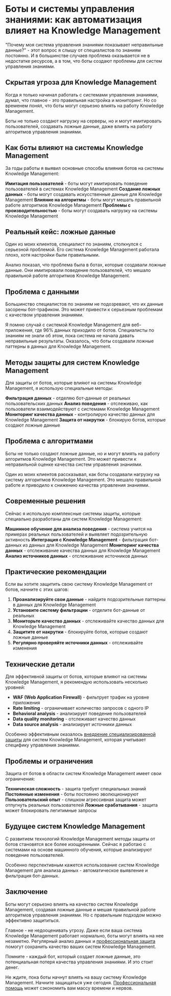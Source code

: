 ﻿# Боты и системы управления знаниями: как автоматизация влияет на Knowledge Management

"Почему моя система управления знаниями показывает неправильные данные?" - этот вопрос я слышу от специалистов по знаниям постоянно. И в большинстве случаев проблема оказывается не в недостатке ресурсов, а в том, что боты создают проблемы для систем управления знаниями.

## Скрытая угроза для Knowledge Management

Когда я только начинал работать с системами управления знаниями, думал, что главное - это правильная настройка и мониторинг. Но со временем понял, что боты могут серьезно влиять на работу Knowledge Management.

Боты не только создают нагрузку на серверы, но и могут имитировать пользователей, создавать ложные данные, даже влиять на работу алгоритмов управления знаниями.

## Как боты влияют на системы Knowledge Management

За годы работы я выявил основные способы влияния ботов на системы Knowledge Management:

**Имитация пользователей** - боты могут имитировать поведение пользователей в системах Knowledge Management
**Создание ложных данных** - боты могут создавать искусственные данные для Knowledge Management
**Влияние на алгоритмы** - боты могут мешать правильной работе алгоритмов Knowledge Management
**Проблемы с производительностью** - боты могут создавать нагрузку на системы Knowledge Management

## Реальный кейс: ложные данные

Один из моих клиентов, специалист по знаниям, столкнулся с серьезной проблемой. Его система Knowledge Management работала плохо, хотя настройки были правильными.

Анализ показал, что проблема была в ботах, которые создавали ложные данные. Они имитировали поведение пользователей, что мешало правильной работе алгоритмов Knowledge Management.

## Проблема с данными

Большинство специалистов по знаниям не подозревают, что их данные засорены бот-трафиком. Это может привести к серьезным проблемам с качеством управления знаниями.

Я помню случай с системой Knowledge Management для веб-приложения, где 96% данных приходило от ботов. Специалисты по знаниям не знали об этом, пока система не начала давать неправильные результаты. Оказалось, что боты создавали ложные паттерны в данных для Knowledge Management.

## Методы защиты для систем Knowledge Management

Для защиты от ботов, которые влияют на системы Knowledge Management, я использую специальные методы:

**Фильтрация данных** - отделяю бот-данные от реальных пользовательских данных
**Анализ поведения** - отслеживаю, как пользователи взаимодействуют с системами Knowledge Management
**Мониторинг качества данных** - контролирую качество данных для Knowledge Management
**Защита от накрутки** - блокирую ботов, которые создают ложные данные

## Проблема с алгоритмами

Боты не только создают ложные данные, но и могут влиять на работу алгоритмов Knowledge Management. Это может привести к неправильной оценке качества систем управления знаниями.

Один из моих клиентов рассказывал, как боты создавали нагрузку на систему алгоритмов Knowledge Management. Это мешало правильной работе и приводило к снижению качества управления знаниями.

## Современные решения

Сейчас я использую комплексные системы защиты, которые специально разработаны для систем Knowledge Management:

**Машинное обучение для анализа поведения** - система учится на примерах реальных пользователей и выявляет подозрительную активность
**Интеграция с Knowledge Management** - фильтрация бот-данных из данных для Knowledge Management
**Мониторинг качества данных** - отслеживание качества данных для Knowledge Management
**Анализ источников данных** - отслеживание источников данных

## Практические рекомендации

Если вы хотите защитить свою систему Knowledge Management от ботов, начните с этих шагов:

1. **Проанализируйте свои данные** - найдите подозрительные паттерны в данных для Knowledge Management
2. **Установите систему фильтрации** - отделите бот-данные от реальных
3. **Мониторьте качество данных** - отслеживайте качество данных для Knowledge Management
4. **Защитите от накрутки** - блокируйте ботов, которые создают ложные данные
5. **Регулярно проверяйте источники данных** - отслеживайте изменения

## Технические детали

Для эффективной защиты от ботов, которые влияют на системы Knowledge Management, я рекомендую использовать несколько уровней:

- **WAF (Web Application Firewall)** - фильтрует трафик на уровне приложения
- **Rate limiting** - ограничивает количество запросов с одного IP
- **Behavioral analysis** - анализирует поведение пользователей
- **Data quality monitoring** - отслеживает качество данных
- **Data source analysis** - анализирует источники данных

Особенно эффективным оказалось [внедрение специализированной защиты](https://progaem.com/ustanovka-antibota-usluga-po-zashhite-ot-botov-vashih-sajtov-na-razlichnyh-cms-sistemah.html) для систем Knowledge Management, которая учитывает специфику управления знаниями.

## Проблемы и ограничения

Защита от ботов в области систем Knowledge Management имеет свои ограничения:

**Техническая сложность** - защита требует специальных знаний
**Постоянные изменения** - боты постоянно эволюционируют
**Пользовательский опыт** - слишком агрессивная защита может отпугнуть реальных пользователей
**Ложные срабатывания** - защита может блокировать легитимные запросы

## Будущее систем Knowledge Management

С развитием технологий Knowledge Management методы защиты от ботов становятся все более изощренными. Сейчас я работаю с системами на основе машинного обучения, которые анализируют поведение пользователей.

Особенно перспективным кажется использование систем Knowledge Management для анализа данных - автоматическое выявление и фильтрация бот-данных.

## Заключение

Боты могут серьезно влиять на качество систем Knowledge Management, создавая ложные данные и мешая правильной работе алгоритмов управления знаниями. Но с правильным подходом можно эффективно защититься.

Главное - не недооценивать угрозу. Даже если ваша система Knowledge Management работает нормально, боты могут влиять на нее незаметно. Регулярный анализ данных и [профессиональная защита](https://progaem.com/ustanovka-antibota-usluga-po-zashhite-ot-botov-vashih-sajtov-na-razlichnyh-cms-sistemah.html) помогут сохранить качество ваших систем Knowledge Management.

Помните - каждый бот, который создает ложные данные, это потенциальная потеря качества управления знаниями. И это стоит денег.

Не ждите, пока боты начнут влиять на вашу систему Knowledge Management. Начните защищаться уже сегодня. [Профессиональная помощь](https://progaem.com/ustanovka-antibota-usluga-po-zashhite-ot-botov-vashih-sajtov-na-razlichnyh-cms-sistemah.html) может сэкономить вам массу времени и нервов.
